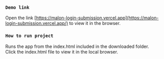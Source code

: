 ### `Demo link`
Open the link [https://malon-login-submission.vercel.app](https://malon-login-submission.vercel.app/) to view it in the browser.


### `How to run project`
Runs the app from the index.html included in the downloaded folder.\
Click the index.html file to view it in the local browser.
